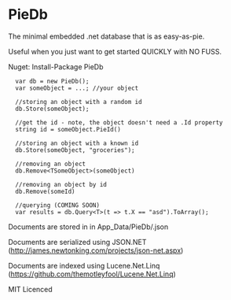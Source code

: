 PieDb
=====

The minimal embedded .net database that is as easy-as-pie. 

Useful when you just want to get started QUICKLY with NO FUSS.

Nuget: Install-Package PieDb

      var db = new PieDb();
      var someObject = ...; //your object
      
      //storing an object with a random id
      db.Store(someObject);
      
      //get the id - note, the object doesn't need a .Id property
      string id = someObject.PieId()
      
      //storing an object with a known id
      db.Store(someObject, "groceries");
      
      //removing an object
      db.Remove<TSomeObject>(someObject)
      
      //removing an object by id
      db.Remove(someId)

      //querying (COMING SOON)
      var results = db.Query<T>(t => t.X == "asd").ToArray();
      

Documents are stored in in App_Data/PieDb/<document id>.json
      
Documents are serialized using JSON.NET (http://james.newtonking.com/projects/json-net.aspx)

Documents are indexed using Lucene.Net.Linq (https://github.com/themotleyfool/Lucene.Net.Linq)

MIT Licenced

